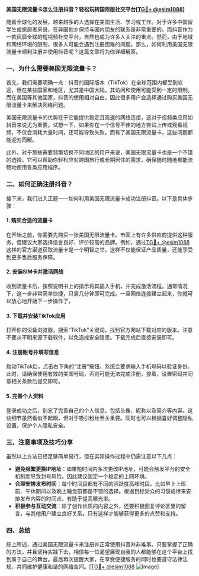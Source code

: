 **美国无限流量卡怎么注册抖音？轻松玩转国际版社交平台[[TG💪+ @esim1088](https://t.me/s/esim1088)]**

随着全球化的发展，越来越多的人选择在美国生活、学习或工作。对于许多中国留学生或旅居者来说，在异国他乡保持与国内朋友的联系是非常重要的。而抖音作为一款风靡全球的短视频社交平台，自然也成为许多人关注的重点。然而，由于地域和网络环境的限制，很多人可能会遇到注册困难的问题。那么，如何利用美国无限流量卡顺利注册并使用抖音呢？这篇文章将为你详细解答。

### 一、为什么需要美国无限流量卡？

首先，我们需要明确一点：抖音的国际版本（TikTok）在全球范围内都受到欢迎，但在某些国家和地区，尤其是中国大陆，其访问和使用可能受到一定的限制。而在美国等其他国家，抖音的使用相对自由，因此很多用户会选择通过购买美国无限流量卡来解决网络问题。

美国无限流量卡的优势在于它能提供稳定且高速的网络连接，这对于视频类应用如抖音来说尤为重要。试想一下，如果你在一个信号不佳的地方尝试上传或观看视频，不仅会消耗大量时间，还可能导致失败。而有了美国无限流量卡，这些问题都能迎刃而解。

此外，对于那些需要频繁切换不同地区的用户来说，美国无限流量卡也是一个不错的选择。它可以帮助你轻松应对跨国旅行或长期居住的需求，确保随时随地都能流畅地使用各类应用程序。

### 二、如何正确注册抖音？

接下来，我们进入正题——如何利用美国无限流量卡成功注册抖音。以下是具体步骤：

#### 1. 购买合适的流量卡

在开始之前，你需要先购买一张美国无限流量卡。市面上有许多供应商提供这种服务，但建议大家选择信誉良好、评价较高的品牌。例如，通过[TG💪+ @esim1088](https://t.me/s/esim1088)这样的官方渠道获取流量卡是一个明智之举。这样不仅能保证产品质量，还能享受到更多售后服务保障。

#### 2. 安装SIM卡并激活网络

收到流量卡后，按照说明书上的指示将其插入手机，并完成激活流程。通常情况下，这一步非常简单快捷，只需几分钟即可完成。一旦网络连接建立起来，你就可以放心地开始下一步操作了。

#### 3. 下载并安装TikTok应用

打开你的设备浏览器，搜索“TikTok”关键词，找到官方网站下载对应的版本。注意不要从不明来源下载软件，以免造成安全隐患。下载完成后直接安装即可。

#### 4. 注册账号并填写信息

启动TikTok后，点击右下角的“注册”按钮。系统会要求输入手机号码以验证身份。此时，请确保使用有效的美国号码，否则可能无法完成注册。接着，设置密码并同意相关条款后提交即可。

#### 5. 完善个人资料

登录成功之后，别忘了完善自己的个人信息。包括头像、昵称以及简介等内容。这些细节虽然看似不起眼，但对于吸引粉丝至关重要。同时也可以根据喜好调整隐私设置，保护个人隐私安全。

### 三、注意事项及技巧分享

虽然以上方法已经足够简单易行，但在实际操作过程中仍需注意以下几点：

- **避免频繁更换IP地址**：如果短时间内多次更改IP地址，可能会触发平台的安全机制而导致封号风险。因此建议固定一个稳定的上网环境。
- **合理安排发布时间**：每个时间段都有不同的活跃度高峰时段，比如早上上班前、午休期间以及晚上睡觉前都是不错的选择。根据目标受众的习惯规律来安排发布内容的时间点，有助于提高曝光率。
- **积极参与互动交流**：除了创作优质的内容之外，还要积极回复评论区里的留言，与其他用户建立良好关系。只有这样才能够获得更多的点赞和支持。

### 四、总结

综上所述，通过美国无限流量卡来注册并正常使用抖音并非难事。只要掌握了正确的方法，并且坚持实践下去，相信每一位渴望展现自我的人都能够在这个平台上找到属于自己的舞台。最后再次提醒大家，在享受便捷服务的同时也要遵守法律法规，共同维护健康和谐的网络空间。[[TG💪+ @esim1088](https://t.me/s/esim1088) ![Image](https://i.postimg.cc/4NQfJmqS/Snipaste-2025-05-13-00-14-12.png)]